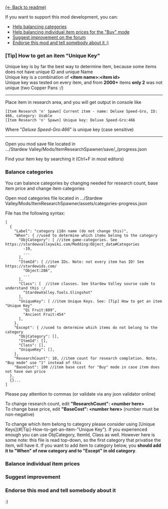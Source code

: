 ﻿[(← Back to readme)](README.md)

If you want to support this mod development, you can:

* [Help balancing categories](#balance-categories)
* [Help balancing individual item prices for the "Buy" mode]()
* [Suggest improvement on the forum]()
* [Endorse this mod and tell somebody about it :)]()

### [Tip] How to get an item "Unique Key"

Unique key is by far the best way to determine item, because some items does not have unique ID and unique Name   
Unique key is a combination of __\<item name\>:\<item id\>__   
Unique key was tested on every item, and from __2000+__ items __only 2__ was not unique (two Copper Pans :/)

---

Place item in research area, and you will get output in console like

```
[Item Research 'n' Spawn] Current item - name: Deluxe Speed-Gro, ID: 466, category: Usable
[Item Research 'n' Spawn] Unique key: Deluxe Speed-Gro:466
```

Where "_Deluxe Speed-Gro:466_" is unique key (case sensitive)

---
Open you mod save file located in    
.../Stardew Valley/Mods/ItemResearchSpawner/save/<farmer>_<farm>/progress.json

Find your item key by searching it (Ctrl+F in most editors)

### Balance categories

You can balance categories by changing needed for research count, base item price and change item categories

Open mod categories file located in .../Stardew Valley/Mods/ItemResearchSpawner/assets/categories-progress.json

File has the following syntax:

```json5
[
  {
    "Label": "category i18n name (do not change this)",
    "When": { //used to determine which items belong to the category
      "ObjCategory": [ //item game-categories. See https://stardewvalleywiki.com/Modding:Object_data#Categories
        -19,
        ...
      ],
      "ItemId": [ //item IDs. Note: not every item has ID! See https://stardewids.com/
        "Object:286",
        ...
      ],
      "Class": [  //item classes. See Stardew Valley sourse code to understand this :/
        "StardewValley.Tools.Slingshot"
      ],
      "UniqueKey": [ //item Unique Keys. See: [Tip] How to get an item "Unique Key"
        "Qi Fruit:889",
        "Ancient Fruit:454"
      ],
    },
    "Except": { //used to determine which items do not belong to the category
      "ObjCategory": [],
      "ItemId": [],
      "Class": [],
      "UniqueKey": [],
    },
    "ResearchCount": 10, //item count for research completion. Note, "Buy mode" use "1" instead of this
    "BaseCost": 100 //item base cost for "Buy" mode in case item does not have own price
  },
  {}...
]
```

Please pay attention to commas (or validate via any json validator online)

To change research count, edit __\"ResearchCount\": \<number here\>__   
To change base price, edit __\"BaseCost\": \<number here\>__ (number must be non-negative)

To change which item belong to category please consider using [Unique Keys](#[Tip]-How-to-get-an-item-"Unique Key").
If you experienced enough you can use ObjCategory, ItemId, Class as well. However here is some note: this file is read top-down, so
the first category that privatise the item, will have it. If you want to add item to category below, you __should add it to 
"When" of new category and to "Except" in old category__.

### Balance individual item prices

### Suggest improvement

### Endorse this mod and tell somebody about it

:)